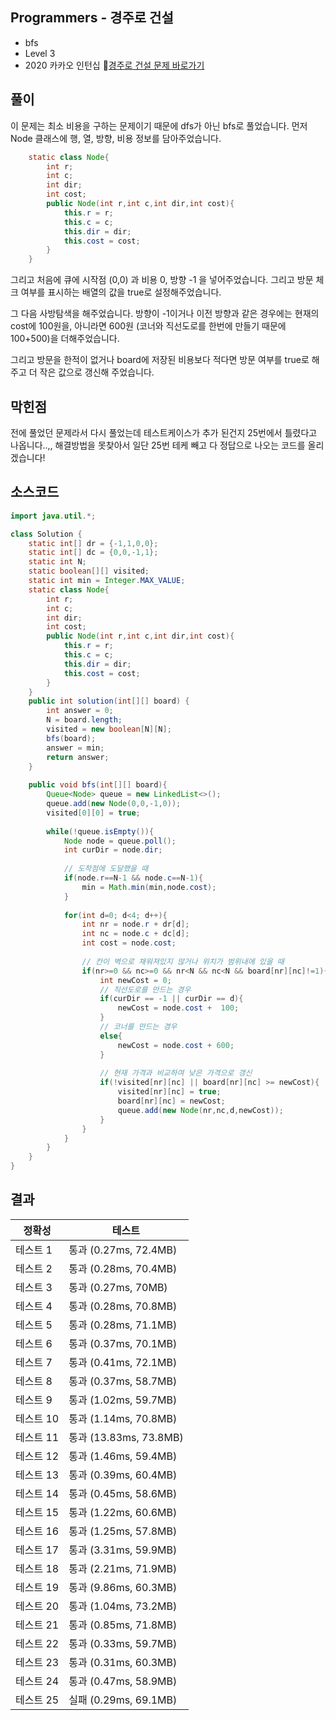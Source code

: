 ## Programmers - 경주로 건설 
- bfs
- Level 3 
- 2020 카카오 인턴십 
🔗[경주로 건설 문제 바로가기](https://programmers.co.kr/learn/courses/30/lessons/67259)

## 풀이

이 문제는 최소 비용을 구하는 문제이기 때문에 dfs가 아닌 bfs로 풀었습니다.
먼저 Node 클래스에 행, 열, 방향, 비용 정보를 담아주었습니다.

~~~java
    static class Node{
        int r;
        int c;
        int dir;
        int cost;
        public Node(int r,int c,int dir,int cost){
            this.r = r;
            this.c = c;
            this.dir = dir;
            this.cost = cost;
        }
    }
~~~

그리고 처음에 큐에 시작점 (0,0) 과 비용 0, 방향 -1 을 넣어주었습니다. 그리고 방문 체크 여부를 표시하는 배열의 값을 true로 설정해주었습니다.

그 다음 사방탐색을 해주었습니다. 방향이 -1이거나 이전 방향과 같은 경우에는 현재의 cost에 100원을, 아니라면 600원 (코너와 직선도로를 한번에 만들기 때문에 100+500)을 더해주었습니다.

그리고 방문을 한적이 없거나 board에 저장된 비용보다 적다면 방문 여부를 true로 해주고 더 작은 값으로 갱신해 주었습니다.

## 막힌점
전에 풀었던 문제라서 다시 풀었는데 테스트케이스가 추가 된건지 25번에서 틀렸다고 나옵니다..,, 
해결방법을 못찾아서 일단 25번 테케 빼고 다 정답으로 나오는 코드를 올리겠습니다!



## 소스코드
~~~java
import java.util.*;

class Solution {
    static int[] dr = {-1,1,0,0};
    static int[] dc = {0,0,-1,1};
    static int N;
    static boolean[][] visited;
    static int min = Integer.MAX_VALUE;
    static class Node{
        int r;
        int c;
        int dir;
        int cost;
        public Node(int r,int c,int dir,int cost){
            this.r = r;
            this.c = c;
            this.dir = dir;
            this.cost = cost;
        }
    }
    public int solution(int[][] board) {
        int answer = 0;
        N = board.length;
        visited = new boolean[N][N];
        bfs(board);
        answer = min;
        return answer;
    }
    
    public void bfs(int[][] board){
        Queue<Node> queue = new LinkedList<>();
        queue.add(new Node(0,0,-1,0));
        visited[0][0] = true;
        
        while(!queue.isEmpty()){
            Node node = queue.poll();
            int curDir = node.dir;
            
            // 도착점에 도달했을 때 
            if(node.r==N-1 && node.c==N-1){
                min = Math.min(min,node.cost);
            }
            
            for(int d=0; d<4; d++){
                int nr = node.r + dr[d];
                int nc = node.c + dc[d];
                int cost = node.cost;
                
                // 칸이 벽으로 채워져있지 않거나 위치가 범위내에 있을 때 
                if(nr>=0 && nc>=0 && nr<N && nc<N && board[nr][nc]!=1){
                    int newCost = 0;
                    // 직선도로를 만드는 경우 
                    if(curDir == -1 || curDir == d){
                        newCost = node.cost +  100;
                    }
                    // 코너를 만드는 경우 
                    else{
                        newCost = node.cost + 600;
                    }
                    
                    // 현재 가격과 비교하여 낮은 가격으로 갱신 
                    if(!visited[nr][nc] || board[nr][nc] >= newCost){
                        visited[nr][nc] = true;
                        board[nr][nc] = newCost;
                        queue.add(new Node(nr,nc,d,newCost));
                    }
                }
            }
        }
    }
}

~~~

## 결과 

| 정확성  | 테스트 |
|----|----|
|테스트 1 |	통과 (0.27ms, 72.4MB)|
|테스트 2 |	통과 (0.28ms, 70.4MB)|
|테스트 3 |	통과 (0.27ms, 70MB)|
|테스트 4 |	통과 (0.28ms, 70.8MB)|
|테스트 5 |	통과 (0.28ms, 71.1MB)|
|테스트 6 |	통과 (0.37ms, 70.1MB)|
|테스트 7 |	통과 (0.41ms, 72.1MB)|
|테스트 8 |	통과 (0.37ms, 58.7MB)|
|테스트 9 |	통과 (1.02ms, 59.7MB)|
|테스트 10 |	통과 (1.14ms, 70.8MB)|
|테스트 11 |	통과 (13.83ms, 73.8MB)|
|테스트 12 |	통과 (1.46ms, 59.4MB)|
|테스트 13 |	통과 (0.39ms, 60.4MB)|
|테스트 14 |	통과 (0.45ms, 58.6MB)|
|테스트 15 |	통과 (1.22ms, 60.6MB)|
|테스트 16 |	통과 (1.25ms, 57.8MB)|
|테스트 17 |	통과 (3.31ms, 59.9MB)|
|테스트 18 |	통과 (2.21ms, 71.9MB)|
|테스트 19 |	통과 (9.86ms, 60.3MB)|
|테스트 20 |	통과 (1.04ms, 73.2MB)|
|테스트 21 |	통과 (0.85ms, 71.8MB)|
|테스트 22 |	통과 (0.33ms, 59.7MB)|
|테스트 23 |	통과 (0.31ms, 60.3MB)|
|테스트 24 |	통과 (0.47ms, 58.9MB)|
|테스트 25 |	실패 (0.29ms, 69.1MB)|